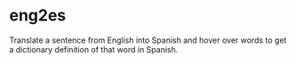 # eng2es
Translate a sentence from English into Spanish and hover over words to get a dictionary definition of that word in Spanish.
